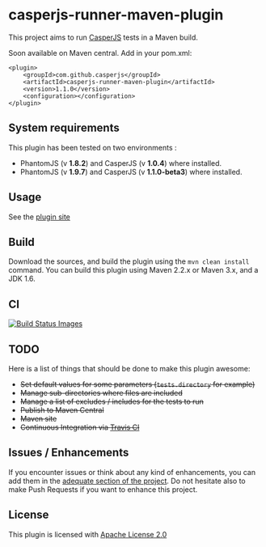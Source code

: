 casperjs-runner-maven-plugin
============================

This project aims to run [CasperJS](http://casperjs.org/) tests in a Maven build.

Soon available on Maven central.
Add in your pom.xml:

```
<plugin>
    <groupId>com.github.casperjs</groupId>
    <artifactId>casperjs-runner-maven-plugin</artifactId>
    <version>1.1.0</version>
    <configuration></configuration>
</plugin>
```

## System requirements

This plugin has been tested on two environments :
- PhantomJS (v **1.8.2**) and CasperJS (v **1.0.4**) where installed.
- PhantomJS (v **1.9.7**) and CasperJS (v **1.1.0-beta3**) where installed.

## Usage

See the [plugin site](http://casperjs.github.io/casperjs-runner-maven-plugin/)

## Build

Download the sources, and build the plugin using the ```mvn clean install``` command. You can build this plugin using Maven 2.2.x or Maven 3.x, and a JDK 1.6.

## CI
[![Build Status Images](https://travis-ci.org/casperjs/casperjs-runner-maven-plugin.svg)](https://travis-ci.org/casperjs/casperjs-runner-maven-plugin)

## TODO

Here is a list of things that should be done to make this plugin awesome:

- ~~Set default values for some parameters (```tests.directory``` for example)~~
- ~~Manage sub-directories where files are included~~
- ~~Manage a list of excludes / includes for the tests to run~~
- ~~Publish to Maven Central~~
- ~~Maven site~~
- ~~Continuous Integration via [Travis CI](https://travis-ci.org/)~~

## Issues / Enhancements

If you encounter issues or think about any kind of enhancements, you can add them in the [adequate section of the project](https://github.com/casperjs/casperjs-runner-maven-plugin/issues). Do not hesitate also to make Push Requests if you want to enhance this project.

## License

This plugin is licensed with [Apache License 2.0](http://www.apache.org/licenses/LICENSE-2.0)
